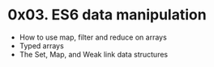 # 0x03. ES6 data manipulation

 - How to use map, filter and reduce on arrays
 - Typed arrays
 - The Set, Map, and Weak link data structures
